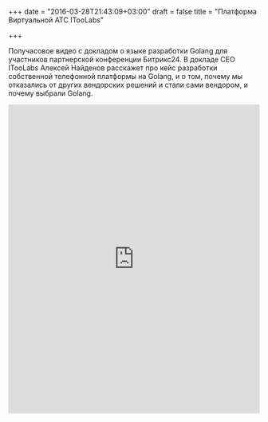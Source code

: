 +++
date = "2016-03-28T21:43:09+03:00"
draft = false
title = "Платформа Виртуальной АТС ITooLabs"

+++

<p>Получасовое видео с докладом о языке разработки Golang для участников партнерской конференции Битрикс24. В докладе CEO ITooLabs Алексей Найденов расскажет про кейс разработки собственной телефонной платформы на Golang, и о том, почему мы отказались от других вендорских решений и стали сами вендором, и почему выбрали Golang.</p>
 <iframe width="100%" height="620" src="https://www.youtube.com/embed/HoEn7lXNQOU" frameborder="0" allowfullscreen></iframe>
